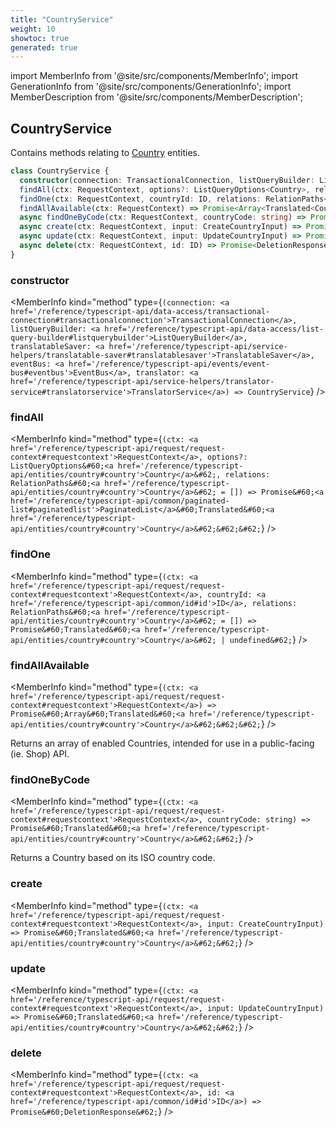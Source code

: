 ```yaml
---
title: "CountryService"
weight: 10
showtoc: true
generated: true
---
```

<!-- This file was generated from the Vendure source. Do not modify. Instead, re-run the "docs:build" script -->
import MemberInfo from '@site/src/components/MemberInfo';
import GenerationInfo from '@site/src/components/GenerationInfo';
import MemberDescription from '@site/src/components/MemberDescription';


## CountryService

<GenerationInfo sourceFile="packages/core/src/service/services/country.service.ts" sourceLine="33" packageName="@vendure/core" />

Contains methods relating to <a href='/reference/typescript-api/entities/country#country'>Country</a> entities.

```ts title="Signature"
class CountryService {
  constructor(connection: TransactionalConnection, listQueryBuilder: ListQueryBuilder, translatableSaver: TranslatableSaver, eventBus: EventBus, translator: TranslatorService)
  findAll(ctx: RequestContext, options?: ListQueryOptions<Country>, relations: RelationPaths<Country> = []) => Promise<PaginatedList<Translated<Country>>>;
  findOne(ctx: RequestContext, countryId: ID, relations: RelationPaths<Country> = []) => Promise<Translated<Country> | undefined>;
  findAllAvailable(ctx: RequestContext) => Promise<Array<Translated<Country>>>;
  async findOneByCode(ctx: RequestContext, countryCode: string) => Promise<Translated<Country>>;
  async create(ctx: RequestContext, input: CreateCountryInput) => Promise<Translated<Country>>;
  async update(ctx: RequestContext, input: UpdateCountryInput) => Promise<Translated<Country>>;
  async delete(ctx: RequestContext, id: ID) => Promise<DeletionResponse>;
}
```

<div className="members-wrapper">

### constructor

<MemberInfo kind="method" type={`(connection: <a href='/reference/typescript-api/data-access/transactional-connection#transactionalconnection'>TransactionalConnection</a>, listQueryBuilder: <a href='/reference/typescript-api/data-access/list-query-builder#listquerybuilder'>ListQueryBuilder</a>, translatableSaver: <a href='/reference/typescript-api/service-helpers/translatable-saver#translatablesaver'>TranslatableSaver</a>, eventBus: <a href='/reference/typescript-api/events/event-bus#eventbus'>EventBus</a>, translator: <a href='/reference/typescript-api/service-helpers/translator-service#translatorservice'>TranslatorService</a>) => CountryService`}   />


### findAll

<MemberInfo kind="method" type={`(ctx: <a href='/reference/typescript-api/request/request-context#requestcontext'>RequestContext</a>, options?: ListQueryOptions&#60;<a href='/reference/typescript-api/entities/country#country'>Country</a>&#62;, relations: RelationPaths&#60;<a href='/reference/typescript-api/entities/country#country'>Country</a>&#62; = []) => Promise&#60;<a href='/reference/typescript-api/common/paginated-list#paginatedlist'>PaginatedList</a>&#60;Translated&#60;<a href='/reference/typescript-api/entities/country#country'>Country</a>&#62;&#62;&#62;`}   />


### findOne

<MemberInfo kind="method" type={`(ctx: <a href='/reference/typescript-api/request/request-context#requestcontext'>RequestContext</a>, countryId: <a href='/reference/typescript-api/common/id#id'>ID</a>, relations: RelationPaths&#60;<a href='/reference/typescript-api/entities/country#country'>Country</a>&#62; = []) => Promise&#60;Translated&#60;<a href='/reference/typescript-api/entities/country#country'>Country</a>&#62; | undefined&#62;`}   />


### findAllAvailable

<MemberInfo kind="method" type={`(ctx: <a href='/reference/typescript-api/request/request-context#requestcontext'>RequestContext</a>) => Promise&#60;Array&#60;Translated&#60;<a href='/reference/typescript-api/entities/country#country'>Country</a>&#62;&#62;&#62;`}   />

Returns an array of enabled Countries, intended for use in a public-facing (ie. Shop) API.
### findOneByCode

<MemberInfo kind="method" type={`(ctx: <a href='/reference/typescript-api/request/request-context#requestcontext'>RequestContext</a>, countryCode: string) => Promise&#60;Translated&#60;<a href='/reference/typescript-api/entities/country#country'>Country</a>&#62;&#62;`}   />

Returns a Country based on its ISO country code.
### create

<MemberInfo kind="method" type={`(ctx: <a href='/reference/typescript-api/request/request-context#requestcontext'>RequestContext</a>, input: CreateCountryInput) => Promise&#60;Translated&#60;<a href='/reference/typescript-api/entities/country#country'>Country</a>&#62;&#62;`}   />


### update

<MemberInfo kind="method" type={`(ctx: <a href='/reference/typescript-api/request/request-context#requestcontext'>RequestContext</a>, input: UpdateCountryInput) => Promise&#60;Translated&#60;<a href='/reference/typescript-api/entities/country#country'>Country</a>&#62;&#62;`}   />


### delete

<MemberInfo kind="method" type={`(ctx: <a href='/reference/typescript-api/request/request-context#requestcontext'>RequestContext</a>, id: <a href='/reference/typescript-api/common/id#id'>ID</a>) => Promise&#60;DeletionResponse&#62;`}   />




</div>
